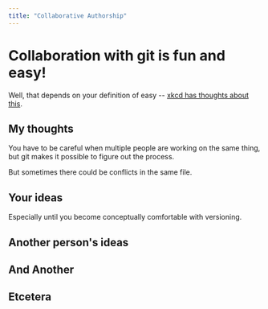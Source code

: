 ```yaml
---
title: "Collaborative Authorship"
---
```


# Collaboration with git is fun and easy!

Well, that depends on your definition of easy -- [xkcd has thoughts about this](https://xkcd.com/1597/).

## My thoughts

You have to be careful when multiple people are working on the same thing, but git makes it possible to figure out the process.

But sometimes there could be conflicts in the same file.

## Your ideas

Especially until you become conceptually comfortable with versioning.

## Another person's ideas

## And Another

## Etcetera
